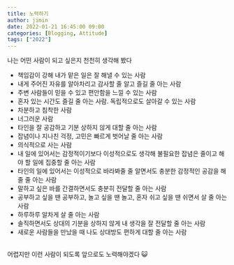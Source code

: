 ```yaml
---
title: 노력하기
author: jimin
date: 2022-01-21 16:45:00 09:00
categories: [Blogging, Attitude]
tags: ["2022"]
---
```


나는 어떤 사람이 되고 싶은지 천천히 생각해 봤다

- 책임감이 강해 내가 맡은 일은 잘 해낼 수 있는 사람
- 내게 주어진 자유를 알아차리고 감사할 줄 알고 즐길 줄 아는 사람
- 주변 사람들이 믿을 수 있고 편안함을 느낄 수 있는 사람
- 혼자 있는 시간도 즐길 줄 아는 사람. 독립적으로도 살아갈 수 있는 사람
- 차분하고 침착한 사람
- 너그러운 사람
- 타인을 잘 공감하고 기분 상하지 않게 대할 줄 아는 사람
- 잡념이나 지나친 걱정, 고민은 빠르게 벗어날 줄 아는 사람
- 의식적으로 사는 사람
- 내 일에 있어서는 감정적이기보다 이성적으로도 생각해 불필요한 잡념은 줄이고 해야 할 일에 집중할 줄 아는 사람
- 타인의 일에 있어서는 이성적으로 바라봐줄 줄 알면서도 충분한 감정적인 공감을 해줄 줄 아는 사람
- 말하고 싶은 바를 간결하면서도 충분히 전달할 줄 아는 사람
- 공부하고 싶을 땐 공부하고, 놀고 싶을 땐 놀고, 혼자 쉬고 싶을 땐 쉬면서 살 줄 아는 사람
- 하루하루 알차게 살 줄 아는 사람
- 솔직하면서도 상대의 기분을 상하지 않게 내 생각을 잘 전달할 줄 아는 사람
- 새로운 사람들을 만났을 때 나도 상대방도 편하게 대할 줄 아는 사람

<br/>
어렵지만 이런 사람이 되도록 앞으로도 노력해야겠다 😺